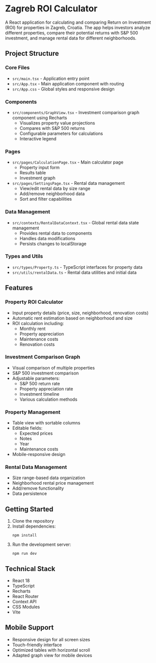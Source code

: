 # Zagreb ROI Calculator

A React application for calculating and comparing Return on Investment (ROI) for properties in Zagreb, Croatia. The app helps investors analyze different properties, compare their potential returns with S&P 500 investment, and manage rental data for different neighborhoods.

## Project Structure

### Core Files
- `src/main.tsx` - Application entry point
- `src/App.tsx` - Main application component with routing
- `src/App.css` - Global styles and responsive design

### Components
- `src/components/GraphView.tsx` - Investment comparison graph component using Recharts
  - Visualizes property value projections
  - Compares with S&P 500 returns
  - Configurable parameters for calculations
  - Interactive legend

### Pages
- `src/pages/CalculationPage.tsx` - Main calculator page
  - Property input form
  - Results table
  - Investment graph
- `src/pages/SettingsPage.tsx` - Rental data management
  - View/edit rental data by size range
  - Add/remove neighborhood data
  - Sort and filter capabilities

### Data Management
- `src/contexts/RentalDataContext.tsx` - Global rental data state management
  - Provides rental data to components
  - Handles data modifications
  - Persists changes to localStorage

### Types and Utils
- `src/types/Property.ts` - TypeScript interfaces for property data
- `src/utils/rentalData.ts` - Rental data utilities and initial data

## Features

### Property ROI Calculator
- Input property details (price, size, neighborhood, renovation costs)
- Automatic rent estimation based on neighborhood and size
- ROI calculation including:
  - Monthly rent
  - Property appreciation
  - Maintenance costs
  - Renovation costs

### Investment Comparison Graph
- Visual comparison of multiple properties
- S&P 500 investment comparison
- Adjustable parameters:
  - S&P 500 return rate
  - Property appreciation rate
  - Investment timeline
  - Various calculation methods

### Property Management
- Table view with sortable columns
- Editable fields:
  - Expected prices
  - Notes
  - Year
  - Maintenance costs
- Mobile-responsive design

### Rental Data Management
- Size range-based data organization
- Neighborhood rental price management
- Add/remove functionality
- Data persistence

## Getting Started

1. Clone the repository
2. Install dependencies:
   ```
   npm install
   ```
3. Run the development server:
   ```
   npm run dev
   ```

## Technical Stack
- React 18
- TypeScript
- Recharts
- React Router
- Context API
- CSS Modules
- Vite

## Mobile Support
- Responsive design for all screen sizes
- Touch-friendly interface
- Optimized tables with horizontal scroll
- Adapted graph view for mobile devices 